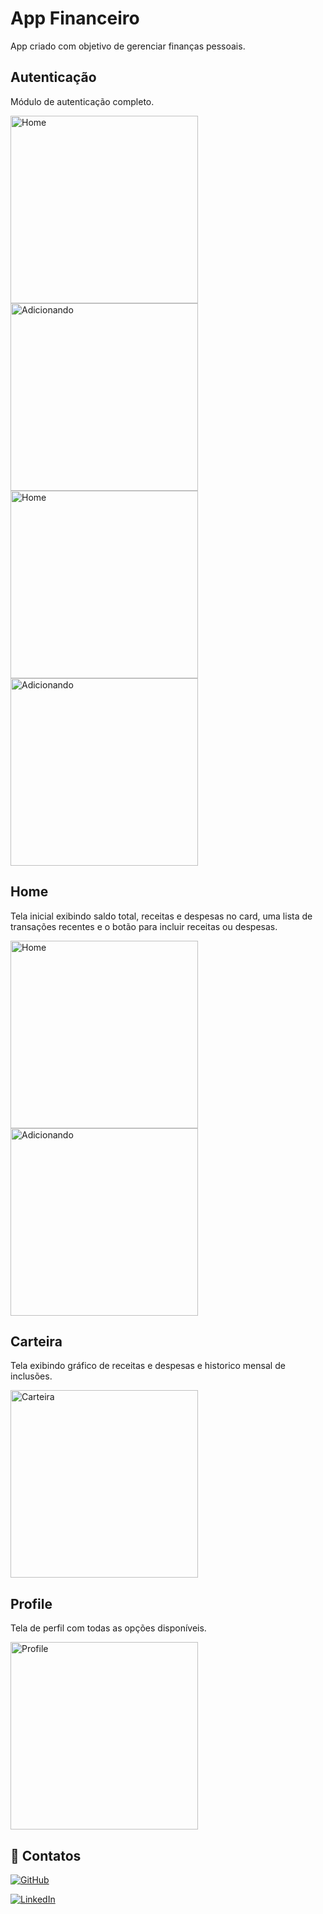# App Financeiro

App criado com objetivo de gerenciar finanças pessoais.

## Autenticação
Módulo de autenticação completo.

<img src="assets/images/readme/auth/Login.png" alt="Home" width="300"/>
<img src="assets/images/readme/auth/google.png" alt="Adicionando" width="300"/>
<img src="assets/images/readme/auth/register.png" alt="Home" width="300"/>
<img src="assets/images/readme/auth/forgot.png" alt="Adicionando" width="300"/>

## Home

Tela inicial exibindo saldo total, receitas e despesas no card, uma lista de transações recentes e o botão para incluir receitas ou despesas.

<img src="assets/images/readme/Home.png" alt="Home" width="300"/>
<img src="assets/images/readme/Add.png" alt="Adicionando" width="300"/>




## Carteira

Tela exibindo gráfico de receitas e despesas e historico mensal de inclusões. 

<img src="assets/images/readme/Carteira.png" alt="Carteira" width="300"/>

## Profile
Tela de perfil com todas as opções disponíveis.

<img src="assets/images/readme/Profile.png" alt="Profile" width="300"/>


## 🔗 Contatos

[![GitHub](https://img.shields.io/badge/github-%23121011.svg?style=for-the-badge&logo=github&logoColor=white)](https://github.com/joaolvp)

[![LinkedIn](https://img.shields.io/badge/linkedin-%230077B5.svg?style=for-the-badge&logo=linkedin&logoColor=white)](https://www.linkedin.com/in/jo%C3%A3o-lucas-viana-peruzzo-602035226)
